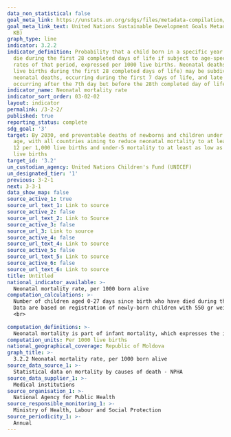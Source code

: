 ```yaml
---
data_non_statistical: false
goal_meta_link: https://unstats.un.org/sdgs/files/metadata-compilation/Metadata-Goal-3.pdf
goal_meta_link_text: United Nations Sustainable Development Goals Metadata (PDF 225
  KB)
graph_type: line
indicator: 3.2.2
indicator_definition: Probability that a child born in a specific year or period will
  die during the first 28 completed days of life if subject to age-specific mortality
  rates of that period, expressed per 1000 live births. Neonatal deaths (deaths among
  live births during the first 28 completed days of life) may be subdivided into early
  neonatal deaths, occurring during the first 7 days of life, and late neonatal deaths,
  occurring after the 7th day but before the 28th completed day of life.
indicator_name: Neonatal mortality rate
indicator_sort_order: 03-02-02
layout: indicator
permalink: /3-2-2/
published: true
reporting_status: complete
sdg_goal: '3'
target: By 2030, end preventable deaths of newborns and children under 5 years of
  age, with all countries aiming to reduce neonatal mortality to at least as low as
  12 per 1,000 live births and under-5 mortality to at least as low as 25 per 1,000
  live births
target_id: '3.2'
un_custodian_agency: United Nations Children's Fund (UNICEF)
un_designated_tier: '1'
previous: 3-2-1
next: 3-3-1
data_show_map: false
source_active_1: true
source_url_text_1: Link to source
source_active_2: false
source_url_text_2: Link to Source
source_active_3: false
source_url_3: Link to source
source_active_4: false
source_url_text_4: Link to source
source_active_5: false
source_url_text_5: Link to source
source_active_6: false
source_url_text_6: Link to source
title: Untitled
national_indicator_available: >-
  Neonatal mortality rate, per 1000 born alive
computation_calculations: >-
  Number of children aged 0-27 days since birth who have died during the current year, per 1000 born alive in the year of reference.<br> 
  Data are based on registration of newly-born children with 550 gr weight and of 22 weeks of gestation<br> 
  <br> 
  
computation_definitions: >-
  Neonatal mortality is part of infant mortality, which expresses the intensity of infant deaths during the first 28 days of birth.
computation_units: Per 1000 live births
national_geographical_coverage: Republic of Moldova
graph_title: >-
  3.2.2 Neonatal mortality rate, per 1000 born alive
source_data_source_1: >-
  Statistical data on mortality by causes of death - NPHA
source_data_supplier_1: >-
  Medical institutions
source_organisation_1: >-
  National Agency for Public Health
source_responsible_monitoring_1: >-
  Ministry of Health, Labour and Social Protection
source_periodicity_1: >-
  Annual
---
```

